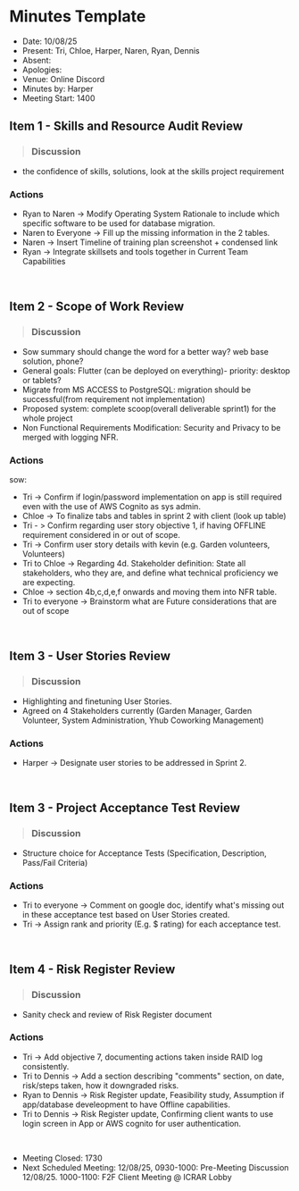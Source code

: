 # Minutes Template
- Date: 10/08/25
- Present: Tri, Chloe, Harper, Naren, Ryan, Dennis
- Absent:
- Apologies:
- Venue: Online Discord
- Minutes by: Harper
- Meeting Start: 1400

## Item 1 - Skills and Resource Audit Review
> **<Description>**
> ### Discussion
 - the confidence of skills, solutions, look at the skills project requirement 
 ### Actions
 - Ryan to Naren -> Modify Operating System Rationale to include which specific software to be used for database migration. 
 - Naren to Everyone -> Fill up the missing information in the 2 tables.
 - Naren -> Insert Timeline of training plan screenshot + condensed link 
 - Ryan -> Integrate skillsets and tools together in Current Team Capabilities 
<br>

## Item 2 - Scope of Work Review
> **<Description>**
> ### Discussion
 - Sow summary should change the word for a better way? web base solution, phone?
 - General goals: Flutter (can be deployed on everything)- priority: desktop or tablets?
 - Migrate from MS ACCESS to PostgreSQL:  migration should be successful(from requirement not implementation)
 - Proposed system: complete scoop(overall deliverable sprint1) for the whole project
 - Non Functional Requirements Modification: Security and Privacy to be merged with logging NFR. 

 ### Actions
 sow:
 - Tri -> Confirm if login/password implementation on app is still required even with the use of AWS Cognito as sys admin.
 - Chloe -> To finalize tabs and tables in sprint 2 with client (look up table)
 - Tri - > Confirm regarding user story objective 1, if having OFFLINE requirement considered in or out of scope. 
 - Tri -> Confirm user story details with kevin (e.g. Garden volunteers, Volunteers)
 - Tri to Chloe -> Regarding 4d. Stakeholder definition: State all stakeholders, who they are, and define what technical proficiency we are expecting. 
 - Chloe -> section 4b,c,d,e,f onwards and moving them into NFR table. 
 - Tri to everyone -> Brainstorm what are Future considerations that are out of scope
<br>

## Item 3 - User Stories Review
> **<Description>**
> ### Discussion
 - Highlighting and finetuning User Stories. 
 - Agreed on 4 Stakeholders currently (Garden Manager, Garden Volunteer, System Administration, Yhub Coworking Management)

 ### Actions
 - Harper -> Designate user stories to be addressed in Sprint 2.
<br>

## Item 3 - Project Acceptance Test Review
> **<Description>**
> ### Discussion
 - Structure choice for Acceptance Tests (Specification, Description, Pass/Fail Criteria) 

 ### Actions
 - Tri to everyone -> Comment on google doc, identify what's missing out in these acceptance test based on User Stories created.
 - Tri -> Assign rank and priority (E.g. $ rating) for each acceptance test.
<br>

## Item 4 - Risk Register Review
> **<Description>**
> ### Discussion
 - Sanity check and review of Risk Register document

 ### Actions
 - Tri -> Add objective 7, documenting actions taken inside RAID log consistently.
 - Tri to Dennis -> Add a section describing "comments" section, on date, risk/steps taken, how it downgraded risks. 
 - Ryan to Dennis -> Risk Register update, Feasibility study, Assumption if app/database develeopment to have Offline capabilities. 
 - Tri to Dennis -> Risk Register update, Confirming client wants to use login screen in App or AWS cognito for user authentication.    
<br>

- Meeting Closed: 1730
- Next Scheduled Meeting:
 12/08/25, 0930-1000: Pre-Meeting Discussion 
 12/08/25. 1000-1100: F2F Client Meeting @ ICRAR Lobby 
